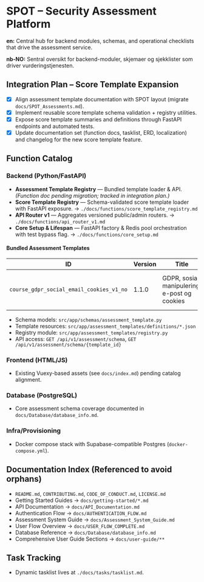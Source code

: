 # SPOT – Security Assessment Platform

**en:** Central hub for backend modules, schemas, and operational checklists that drive the assessment service.

**nb-NO:** Sentral oversikt for backend-moduler, skjemaer og sjekklister som driver vurderingstjenesten.

## Integration Plan – Score Template Expansion
- [x] Align assessment template documentation with SPOT layout (migrate `docs/SPOT_Assessments.md`).
- [x] Implement reusable score template schema validation + registry utilities.
- [x] Expose score template summaries and definitions through FastAPI endpoints and automated tests.
- [x] Update documentation set (function docs, tasklist, ERD, localization) and changelog for the new score template feature.

## Function Catalog

### Backend (Python/FastAPI)
- <i class="fas fa-clipboard-check"></i> **Assessment Template Registry** — Bundled template loader & API. _(Function doc pending migration; tracked in integration plan.)_
- <i class="fas fa-chart-gauge"></i> **Score Template Registry** — Schema-validated score template loader with FastAPI exposure. → `./docs/functions/score_template_registry.md`
- <i class="fas fa-network-wired"></i> **API Router v1** — Aggregates versioned public/admin routers. → `./docs/functions/api_router_v1.md`
- <i class="fas fa-cogs"></i> **Core Setup & Lifespan** — FastAPI factory & Redis pool orchestration with test bypass flag. → `./docs/functions/core_setup.md`

#### Bundled Assessment Templates
| ID | Version | Title | Notes |
| --- | --- | --- | --- |
| `course_gdpr_social_email_cookies_v1_no` | 1.1.0 | GDPR, sosial manipulering, e-post og cookies | JSON definition validated at load time |

- Schema models: `src/app/schemas/assessment_template.py`
- Template resources: `src/app/assessment_templates/definitions/*.json`
- Registry module: `src/app/assessment_templates/registry.py`
- API access: `GET /api/v1/assessment/schema`, `GET /api/v1/assessment/schema/{template_id}`

### Frontend (HTML/JS)
- Existing Vuexy-based assets (see `docs/index.md`) pending catalog alignment.

### Database (PostgreSQL)
- Core assessment schema coverage documented in `docs/Database/database_info.md`.

### Infra/Provisioning
- Docker compose stack with Supabase-compatible Postgres (`docker-compose.yml`).

## Documentation Index (Referenced to avoid orphans)
- `README.md`, `CONTRIBUTING.md`, `CODE_OF_CONDUCT.md`, `LICENSE.md`
- Getting Started Guides → `docs/getting-started/*.md`
- API Documentation → `docs/API_Documentation.md`
- Authentication Flow → `docs/AUTHENTICATION_FLOW.md`
- Assessment System Guide → `docs/Assessment_System_Guide.md`
- User Flow Overview → `docs/USER_FLOW_COMPLETE.md`
- Database Reference → `docs/Database/database_info.md`
- Comprehensive User Guide Sections → `docs/user-guide/**`

## Task Tracking
- Dynamic tasklist lives at `./docs/tasks/tasklist.md`.

